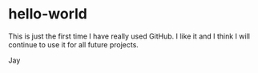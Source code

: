 hello-world
===========

This is just the first time I have really used GitHub.  I like it and I think I will continue to use it for all future projects.

Jay
